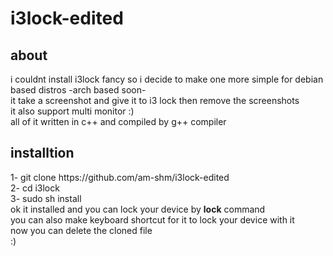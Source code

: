 # i3lock-edited
<h2>about</h2>
i couldnt install i3lock fancy so i decide to make one more simple for debian based distros -arch based soon-
<br>
it take a screenshot and give it to i3 lock then remove the screenshots
<br>
it also support multi monitor :)
<br>
all of it written in c++ and compiled by g++ compiler
<h2>installtion</h2>
1- git clone https://github.com/am-shm/i3lock-edited
<br>
2- cd i3lock
<br>
3- sudo sh install
<br>
ok it installed and you can lock your device by <b>lock</b> command
<br>
you can also make keyboard shortcut for it to lock your device with it
<br>
now you can delete the cloned file
<br>
:)
